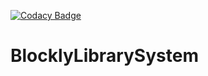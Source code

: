 [![Codacy Badge](https://api.codacy.com/project/badge/Grade/3d3892a9ba4e46078d75f1454c5467f7)](https://www.codacy.com/app/peurocs4/BlocklyLibrarySystem?utm_source=github.com&amp;utm_medium=referral&amp;utm_content=soicem/BlocklyLibrarySystem&amp;utm_campaign=Badge_Grade)

# BlocklyLibrarySystem
